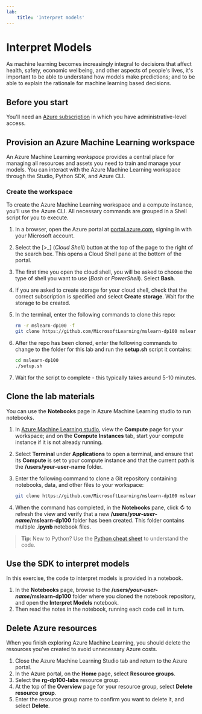 ```yaml
---
lab:
    title: 'Interpret models'
---
```

# Interpret Models

As machine learning becomes increasingly integral to decisions that affect health, safety, economic wellbeing, and other aspects of people's lives, it's important to be able to understand how models make predictions; and to be able to explain the rationale for machine learning based decisions.

## Before you start

You'll need an [Azure subscription](https://azure.microsoft.com/free?azure-portal=true) in which you have administrative-level access.

## Provision an Azure Machine Learning workspace

An Azure Machine Learning *workspace* provides a central place for managing all resources and assets you need to train and manage your models. You can interact with the Azure Machine Learning workspace through the Studio, Python SDK, and Azure CLI. 

### Create the workspace 

To create the Azure Machine Learning workspace and a compute instance, you'll use the Azure CLI. All necessary commands are grouped in a Shell script for you to execute.

1. In a browser, open the Azure portal at [portal.azure.com](https://portal.azure.com/?azure-portal=true), signing in with your Microsoft account.
1. Select the \[>_] (*Cloud Shell*) button at the top of the page to the right of the search box. This opens a Cloud Shell pane at the bottom of the portal.
1. The first time you open the cloud shell, you will be asked to choose the type of shell you want to use (*Bash* or *PowerShell*). Select **Bash**.
1. If you are asked to create storage for your cloud shell, check that the correct subscription is specified and select **Create storage**. Wait for the storage to be created.
1. In the terminal, enter the following commands to clone this repo:

    ```bash
    rm -r mslearn-dp100 -f
    git clone https://github.com/MicrosoftLearning/mslearn-dp100 mslearn-dp100

1. After the repo has been cloned, enter the following commands to change to the folder for this lab and run the **setup.sh** script it contains:
    
    ```bash
    cd mslearn-dp100
    ./setup.sh
    ```

1. Wait for the script to complete - this typically takes around 5-10 minutes. 

## Clone the lab materials

You can use the **Notebooks** page in Azure Machine Learning studio to run notebooks. 

1. In [Azure Machine Learning studio](https://ml.azure.com), view the **Compute** page for your workspace; and on the **Compute Instances** tab, start your compute instance if it is not already running.
1. Select **Terminal** under **Applications** to open a terminal, and ensure that its **Compute** is set to your compute instance and that the current path is the **/users/your-user-name** folder.
1. Enter the following command to clone a Git repository containing notebooks, data, and other files to your workspace:

    ```bash
    git clone https://github.com/MicrosoftLearning/mslearn-dp100 mslearn-dp100
    ```
1. When the command has completed, in the **Notebooks** pane, click **&#8635;** to refresh the view and verify that a new **/users/*your-user-name*/mslearn-dp100** folder has been created. This folder contains multiple **.ipynb** notebook files.

> **Tip**: New to Python? Use the [Python cheat sheet](cheat-sheets/dp100-cheat-sheet-python.pdf) to understand the code.

## Use the SDK to interpret models

In this exercise, the code to interpret models is provided in a notebook.

1. In the **Notebooks** page, browse to the **/users/*your-user-name*/mslearn-dp100** folder where you cloned the notebook repository, and open the **Interpret Models** notebook.
2. Then read the notes in the notebook, running each code cell in turn.

## Delete Azure resources

When you finish exploring Azure Machine Learning, you should delete the resources you've created to avoid unnecessary Azure costs.

1. Close the Azure Machine Learning Studio tab and return to the Azure portal.
1. In the Azure portal, on the **Home** page, select **Resource groups**.
1. Select the **rg-dp100-labs** resource group.
1. At the top of the **Overview** page for your resource group, select **Delete resource group**. 
1. Enter the resource group name to confirm you want to delete it, and select **Delete**.